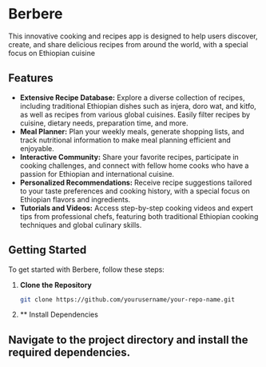 # Berbere
This innovative cooking and recipes app is designed to help users discover, create, and share delicious recipes from around the world, with a special focus on Ethiopian cuisine

## Features

- **Extensive Recipe Database:** Explore a diverse collection of recipes, including traditional Ethiopian dishes such as injera, doro wat, and kitfo, as well as recipes from various global cuisines. Easily filter recipes by cuisine, dietary needs, preparation time, and more.
- **Meal Planner:** Plan your weekly meals, generate shopping lists, and track nutritional information to make meal planning efficient and enjoyable.
- **Interactive Community:** Share your favorite recipes, participate in cooking challenges, and connect with fellow home cooks who have a passion for Ethiopian and international cuisine.
- **Personalized Recommendations:** Receive recipe suggestions tailored to your taste preferences and cooking history, with a special focus on Ethiopian flavors and ingredients.
- **Tutorials and Videos:** Access step-by-step cooking videos and expert tips from professional chefs, featuring both traditional Ethiopian cooking techniques and global culinary skills.

## Getting Started

To get started with Berbere, follow these steps:

1. **Clone the Repository**

   ```bash
   git clone https://github.com/yourusername/your-repo-name.git
   
2. ** Install Dependencies

## Navigate to the project directory and install the required dependencies.

